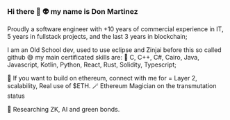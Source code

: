 ### Hi there 👋 :alien: my name is Don Martinez
Proudly a software engineer with +10 years of commercial experience in IT, 5 years in fullstack projects, and the last 3 years in blockchain;

I am an Old School dev, used to use eclipse and Zinjai before this so called github 😅 my main certificated skills are:
🔭 C, C++, C#, Cairo, Java, Javascript, Kotlin, Python, React, Rust, Solidity, Typescript;

👯 If you want to build on ethereum, connect with me for = Layer 2, scalability, Real use of $ETH.
:magic_wand: Ethereum Magician on the transmutation status

💬 Researching ZK, AI and green bonds.
